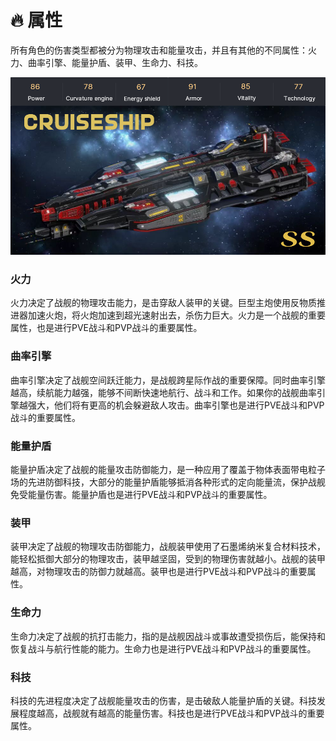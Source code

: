 # 🔥 属性

所有角色的伤害类型都被分为物理攻击和能量攻击，并且有其他的不同属性：火力、曲率引擎、能量护盾、装甲、生命力、科技。

![](<../.gitbook/assets/1 (1).png>)

### **火力**

火力决定了战舰的物理攻击能力，是击穿敌人装甲的关键。巨型主炮使用反物质推进器加速火炮，将火炮加速到超光速射出去，杀伤力巨大。火力是一个战舰的重要属性，也是进行PVE战斗和PVP战斗的重要属性。

### **曲率引擎**

曲率引擎决定了战舰空间跃迁能力，是战舰跨星际作战的重要保障。同时曲率引擎越高，续航能力越强，能够不间断快速地航行、战斗和工作。如果你的战舰曲率引擎越强大，他们将有更高的机会躲避敌人攻击。曲率引擎也是进行PVE战斗和PVP战斗的重要属性。

### **能量护盾**

能量护盾决定了战舰的能量攻击防御能力，是一种应用了覆盖于物体表面带电粒子场的先进防御科技，大部分的能量护盾能够抵消各种形式的定向能量流，保护战舰免受能量伤害。能量护盾也是进行PVE战斗和PVP战斗的重要属性。

### **装甲**

装甲决定了战舰的物理攻击防御能力，战舰装甲使用了石墨烯纳米复合材料技术，能轻松抵御大部分的物理攻击，装甲越坚固，受到的物理伤害就越小。战舰的装甲越高，对物理攻击的防御力就越高。装甲也是进行PVE战斗和PVP战斗的重要属性。

### **生命力**&#x20;

生命力决定了战舰的抗打击能力，指的是战舰因战斗或事故遭受损伤后，能保持和恢复战斗与航行性能的能力。生命力也是进行PVE战斗和PVP战斗的重要属性。

### **科技**&#x20;

科技的先进程度决定了战舰能量攻击的伤害，是击破敌人能量护盾的关键。科技发展程度越高，战舰就有越高的能量伤害。科技也是进行PVE战斗和PVP战斗的重要属性。
